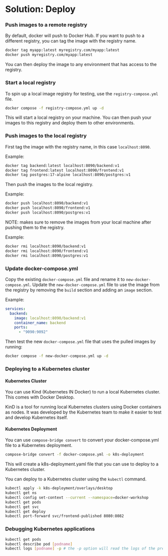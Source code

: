 # Solution: Deploy

### Push images to a remote registry

By default, docker will push to Docker Hub. If you want to push to a different registry, you can tag the image with the registry name.

```bash
docker tag myapp:latest myregistry.com/myapp:latest
docker push myregistry.com/myapp:latest
```

You can then deploy the image to any environment that has access to the registry.

### Start a local registry

To spin up a local image registry for testing, use the `registry-compose.yml` file.

```bash
docker compose -f registry-compose.yml up -d
```

This will start a local registry on your machine. You can then push your images to this registry and deploy them to other environments.

### Push images to the local registry

First tag the image with the registry name, in this case `localhost:8090`.

Example:
```bash
docker tag backend:latest localhost:8090/backend:v1
docker tag frontend:latest localhost:8090/frontend:v1
docker tag postgres:17-alpine localhost:8090/postgres:v1
```

Then push the images to the local registry.

Example:
```bash
docker push localhost:8090/backend:v1
docker push localhost:8090/frontend:v1
docker push localhost:8090/postgres:v1
```

NOTE: makes sure to remove the images from your local machine after pushing them to the registry.

Example:
```bash
docker rmi localhost:8090/backend:v1
docker rmi localhost:8090/frontend:v1
docker rmi localhost:8090/postgres:v1
```

### Update docker-compose.yml

Copy the existing `docker-compose.yml` file and rename it to `new-docker-compose.yml`. Update the `new-docker-compose.yml` file to use the image from the registry by removing the `build` section and adding an `image` section.

Example:

```yaml
services:
  backend:
    image: localhost:8090/backend:v1
    container_name: backend
    ports:
      - "9090:9092"
```

Then test the new `docker-compose.yml` file that uses the pulled images by running:

```bash
docker compose -f new-docker-compose.yml up -d
```

### Deploying to a Kubernetes cluster

#### Kubernetes Cluster

You can use Kind (Kubernetes IN Docker) to run a local Kubernetes cluster. This comes with Docker Desktop. 

KinD is a tool for running local Kubernetes clusters using Docker containers as nodes. It was developed by the Kubernetes team to make it easier to test and develop Kubernetes itself.

#### Kubernetes Deployment

You can use `compose-bridge convert` to convert your docker-compose.yml file to a Kubernetes deployment.

```bash
compose-bridge convert -f docker-compose.yml -o k8s-deployment
```

This will create a k8s-deployment.yaml file that you can use to deploy to a Kubernetes cluster.

You can deploy to a Kubernetes cluster using the `kubectl` command. 

```bash
kubectl apply -k k8s-deployment/overlays/desktop
kubectl get ns
kubectl config set-context --current --namespace=docker-workshop
kubectl get pods
kubectl get svc
kubectl get deploy
kubectl port-forward svc/frontend-published 8080:8082
```

### Debugging Kubernetes applications

```bash
kubectl get pods
kubectl describe pod [podname]
kubectl logs [podname] -p # the -p option will read the logs of the previous (crashed) instance
```